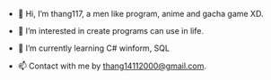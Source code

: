 - 👋 Hi, I’m thang117, a men like program, anime and gacha game XD.
- 👀 I’m interested in create programs can use in life.
- 🌱 I’m currently learning C# winform, SQL

- 📫 Contact with me by thang14112000@gmail.com.


